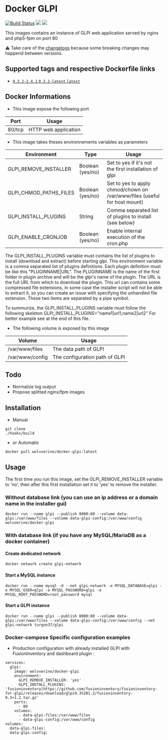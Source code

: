# Docker GLPI

[![Build Status](https://travis-ci.com/Wolvverine/docker-glpi.svg?branch=master)](https://travis-ci.com/Wolvverine/docker-glpi)
[![](https://images.microbadger.com/badges/image/Wolvverine/glpi.svg)](https://microbadger.com/images/Wolvverine/glpi "Get your own image badge on microbadger.com")
[![](https://images.microbadger.com/badges/version/Wolvverine/glpi.svg)](https://microbadger.com/images/Wolvverine/glpi "Get your own version badge on microbadger.com")

This images contains an instance of GLPI web application served by nginx and php5-fpm on port 80

:warning: Take care of the [changelogs](CHANGELOG.md) because some breaking changes may happend between versions.

## Supported tags and respective Dockerfile links

* [`9.3.2-2.4.1`,`9.3.2-latest`,`latest`](https://github.com/Wolvverine/docker-glpi/blob/master/Dockerfile)


## Docker Informations

* This image expose the following port

| Port           | Usage                |
| -------------- | -------------------- |
| 80/tcp         | HTTP web application |

 * This image takes theses environnements variables as parameters

| Environment               | Type             | Usage                                                                           |
| --------------------------|----------------- | ------------------------------------------------------------------------------- |
| GLPI_REMOVE_INSTALLER     | Boolean (yes/no) | Set to yes if it's not the first installation of glpi                           |
| GLPI_CHMOD_PATHS_FILES    | Boolean (yes/no) | Set to yes to apply chmod/chown on /var/www/files (useful for host mount)       |
| GLPI_INSTALL_PLUGINS      | String           | Comma separated list of plugins to install (see below)                          |
| GLPI_ENABLE_CRONJOB       | Boolean (yes/no) | Enable internal execution of the cron.php                                       |


The GLPI_INSTALL_PLUGINS variable must contains the list of plugins to install (download and extract) before starting glpi.
This environment variable is a comma separated list of plugins definitions. Each plugin definition must be like this "PLUGINNAME|URL".
The PLUGINNAME is the name of the first folder in plugin archive and will be the glpi's name of the plugin.
The URL is the full URL from which to download the plugin. This url can contains some compressed file extensions, in some case the installer script will not be able to extract it, so you can create an issue with specifying the unhandled file extension.
These two items are separated by a pipe symbol.

To summurize, the GLPI_INSTALL_PLUGINS variable must follow the following skeleton GLPI_INSTALL_PLUGINS="name1|url1,name2|url2"
For better example see at the end of this file.

   * The following volume is exposed by this image

| Volume             | Usage                                            |
| ------------------ | ------------------------------------------------ |
| /var/www/files     | The data path of GLPI                            |
| /var/www/config    | The configuration path of GLPI                   |


## Todo

* Normalize log output
* Propose splitted nginx/fpm images

## Installation

* Manual

```
git clone
./hooks/build
```

* or Automatic

```
docker pull wolvverine/docker-glpi:latest
```


## Usage

The first time you run this image, set the GLPI_REMOVE_INSTALLER variable to 'no', then after this first installation set it to 'yes' to remove the installer.

### Without database link (you can use an ip address or a domain name in the installer gui)

```
docker run --name glpi --publish 8000:80 --volume data-glpi:/var/www/files --volume data-glpi-config:/var/www/config wolvverine/docker-glpi
```

### With database link (if you have any MySQL/MariaDB as a docker container)

#### Create dedicated network

```
docker network create glpi-network
```

#### Start a MySQL instance

```
docker run --name mysql -d --net glpi-network -e MYSQL_DATABASE=glpi -e MYSQL_USER=glpi -e MYSQL_PASSWORD=glpi -e MYSQL_ROOT_PASSWORD=root_password mysql
```

#### Start a GLPI instance

```
docker run --name glpi --publish 8000:80 --volume data-glpi:/var/www/files --volume data-glpi-config:/var/www/config --net glpi-network turgon37/glpi
```

### Docker-compose Specific configuration examples

* Production configuration with already installed GLPI with FusionInventory and dashboard plugin :

```
services:
  glpi:
    image: wolvverine/docker-glpi
    environment:
      GLPI_REMOVE_INSTALLER: 'yes'
      GLPI_INSTALL_PLUGINS: 'fusioninventory|https://github.com/fusioninventory/fusioninventory-for-glpi/releases/download/glpi9.3%2B1.2/fusioninventory-9.3+1.2.tar.gz'
    ports:
      - 80
    volumes:
      - data-glpi-files:/var/www/files
      - data-glpi-config:/var/www/config
volumes:
  data-glpi-files:
  data-glpi-config:
```

